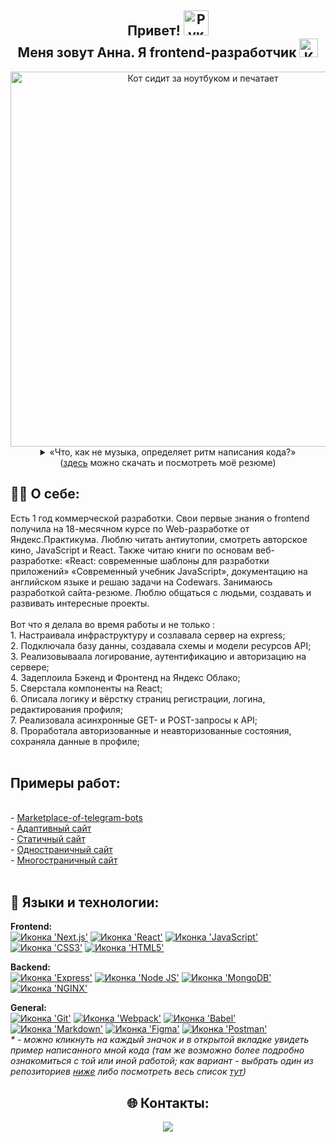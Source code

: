 <h2 align="center"><b>Привет! <img src="https://emojipedia-us.s3.amazonaws.com/source/skype/289/victory-hand_270c-fe0f.png" width="40" alt="Рука в приветственном жесте">
<br>
  Меня зовут Анна. Я frontend-разработчик</b> <img src="https://i.pinimg.com/originals/a6/70/91/a67091c003173f3cd58801f345392dde.gif" alt="Кот, печатающий на клавиатуре ноутбука" width="30"></h2>
  
 <div align="center">
  <img src="https://media.giphy.com/media/7NoNw4pMNTvgc/giphy.gif" width="600" alt="Кот сидит за ноутбуком и печатает">
  <br>
  <details><summary>&laquo;Что, как не музыка, определяет ритм написания кода?&raquo;</summary>
    
https://user-images.githubusercontent.com/108838349/215626451-8365718e-923b-46f3-861f-69494e9d5c49.mp4

  </details> 
   (<a href="https://disk.yandex.ru/i/FucbVEl22SEfOg">здесь</a> можно скачать и посмотреть моё резюме)
</div>

<h2>🧘‍♂ О себе:</h2>
Есть 1 год коммерческой разработки.
Свои первые знания о frontend получила на 18-месячном курсе по Web-разработке от Яндекс.Практикума.
Люблю читать антиутопии, смотреть авторское кино, JavaScript и React. Также читаю книги по основам веб-разработке: «React: современные шаблоны для разработки
приложений» «Современный учебник JavaScript», документацию на английском языке и решаю задачи на Codewars. Занимаюсь разработкой сайта-резюме.
Люблю общаться с людьми, создавать и развивать интересные проекты.
<br>
<br>
Вот что я делала во время работы и не только :
<br>
 1. Настраивала инфраструктуру и созлавала сервер на express;
<br>
 2. Подключала базу данны, создавала схемы и модели ресурсов API;
<br>
 3. Реализовываала логирование, аутентификацию и авторизацию на сервере;
<br>
 4. Задеплоила Бэкенд и Фронтенд на Яндекс Облако;
<br>
 5. Сверстала компоненты на React;
<br>
 6. Описала логику и вёрстку страниц регистрации, логина, редактирования профиля;
<br>
 7. Реализовала асинхронные GET- и POST-запросы к API;
<br>
 8. Проработала авторизованные и неавторизованные состояния, сохраняла данные в профиле;
<br>
 <br>
 <h2>Примеры работ:</h2>
 <br>
 - <a href="https://github.com/Marketplace-of-telegram-bots-for-retail">Marketplace-of-telegram-bots</a>
  <br>
 - <a href="https://github.com/Are-new-ta/russian-travel">Адаптивный сайт</a>
  <br>
 - <a href="https://github.com/Are-new-ta/how-to-learn">Статичный сайт</a>
  <br>
 - <a href="https://github.com/Are-new-ta/react-mesto-api-full-gha">Одностраничный сайт</a>
  <br>
 - <a href="https://github.com/Are-new-ta/movies-explorer-frontend">Многостраничный сайт</a>
  <br>
 <br>
<h2>🔧 Языки и технологии:</h2>
<b>Frontend:</b>
<br>
<a href="https://mesto.annausova.nomoredomains.work/"><img src="https://img.shields.io/badge/next.js-000000?style=for-the-badge&logo=nextdotjs&logoColor=white" alt="Иконка 'Next.js'"></a>
<a href="https://mesto.annausova.nomoredomains.work/"><img src="https://img.shields.io/badge/React-20232A?style=for-the-badge&logo=react&logoColor=61DAFB" alt="Иконка 'React'"></a>
<a href="https://are-new-ta.github.io/russian-travel/"><img src="https://img.shields.io/badge/JavaScript-323330?style=for-the-badge&logo=javascript&logoColor=F7DF1E" alt="Иконка 'JavaScript'"></a>
<a href="https://are-new-ta.github.io/russian-travel/"><img src="https://img.shields.io/badge/CSS3-1572B6?style=for-the-badge&logo=css3&logoColor=white" alt="Иконка 'СSS3'"></a>
<a href="https://github.com/Are-new-ta/how-to-learn"><img src="https://img.shields.io/badge/HTML5-E34F26?style=for-the-badge&logo=html5&logoColor=white" alt="Иконка 'HTML5'"></a>

<b>Backend:</b>
<br>
<a href="https://github.com/Are-new-ta/express-mesto-gha"><img src="https://img.shields.io/badge/Express.js-000000?style=for-the-badge&logo=express&logoColor=white" alt="Иконка 'Express'"></a>
<a href="https://mesto.annausova.nomoredomains.work/"><img src="https://img.shields.io/badge/Node.js-339933?style=for-the-badge&logo=nodedotjs&logoColor=white" alt="Иконка 'Node JS'"></a>
<a href="https://github.com/Are-new-ta/movies-explorer-frontend/tree/level-3"><img src="https://img.shields.io/badge/MongoDB-4EA94B?style=for-the-badge&logo=mongodb&logoColor=white" alt="Иконка 'MongoDB'"></a>
<a href="https://mesto.annausova.nomoredomains.work/"><img src="https://img.shields.io/badge/Nginx-009639?style=for-the-badge&logo=nginx&logoColor=white" alt="Иконка 'NGINX'"></a>

<b>General:</b>
<br>
<a href="https://github.com/Are-new-ta/movies-explorer-api"><img src="https://img.shields.io/badge/GIT-E44C30?style=for-the-badge&logo=git&logoColor=white" alt="Иконка 'Git'"></a>
<a href="https://github.com/Are-new-ta/movies-explorer-api"><img src="https://img.shields.io/badge/Webpack-8DD6F9?style=for-the-badge&logo=Webpack&logoColor=white" alt="Иконка 'Webpack'"></a>
<a href="https://github.com/Are-new-ta/movies-explorer-api"><img src="https://img.shields.io/badge/Babel-F9DC3E?style=for-the-badge&logo=babel&logoColor=white" alt="Иконка 'Babel'"></a>
<a href="https://github.com/Are-new-ta/movies-explorer-frontend/tree/level-3"><img src="https://img.shields.io/badge/Markdown-000000?style=for-the-badge&logo=markdown&logoColor=white" alt="Иконка 'Markdown'"></a>
<a href="https://www.figma.com/file/z804w43o1IFDxSpP0bhzLm/Diploma-(Anna)?type=design&node-id=932-4079&mode=design"><img src="https://img.shields.io/badge/Figma-F24E1E?style=for-the-badge&logo=figma&logoColor=white" alt="Иконка 'Figma'"></a>
<a href=""><img src="https://img.shields.io/badge/Postman-FF6C37?style=for-the-badge&logo=Postman&logoColor=white" alt="Иконка 'Postman'"></a>
<br>
<i>* - можно кликнуть на каждый значок и в открытой вкладке увидеть пример написанного мной кода (там же возможно более подробно ознакомиться с той или иной работой; как вариант - выбрать один из репозиториев <a href="https://github.com/Are-new-ta#:~:text=Customize%20your%20pins-,Pinned,-react%2Dmesto%2Dauth">ниже</a> либо посмотреть весь список <a href="https://github.com/Are-new-ta?tab=repositories">тут</a>)</i>

<h2 align="center">🌐 Контакты:</h2>
<div align="center">
  <a href="https://t.me/anew_ta">
    <img src="https://img.shields.io/badge/Telegram-blue?logo=telegram&logoColor=white&style=for-the-badge">
  </a>
</div>
